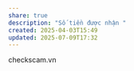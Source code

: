 ```yaml
---
share: true
description: "Số tiền được nhận "
created: 2025-04-03T15:49
updated: 2025-07-09T17:32
---
```

checkscam.vn
